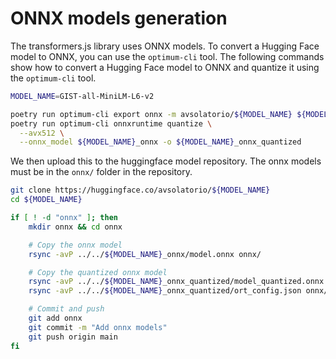 # ONNX models generation

The transformers.js library uses ONNX models. To convert a Hugging Face model to ONNX, you can use the `optimum-cli` tool. The following commands show how to convert a Hugging Face model to ONNX and quantize it using the `optimum-cli` tool.

```bash
MODEL_NAME=GIST-all-MiniLM-L6-v2

poetry run optimum-cli export onnx -m avsolatorio/${MODEL_NAME} ${MODEL_NAME}_onnx/
poetry run optimum-cli onnxruntime quantize \
  --avx512 \
  --onnx_model ${MODEL_NAME}_onnx -o ${MODEL_NAME}_onnx_quantized
```

We then upload this to the huggingface model repository. The onnx models must be in the `onnx/` folder in the repository.

```bash
git clone https://huggingface.co/avsolatorio/${MODEL_NAME}
cd ${MODEL_NAME}

if [ ! -d "onnx" ]; then
    mkdir onnx && cd onnx

    # Copy the onnx model
    rsync -avP ../../${MODEL_NAME}_onnx/model.onnx onnx/

    # Copy the quantized onnx model
    rsync -avP ../../${MODEL_NAME}_onnx_quantized/model_quantized.onnx onnx/
    rsync -avP ../../${MODEL_NAME}_onnx_quantized/ort_config.json onnx/

    # Commit and push
    git add onnx
    git commit -m "Add onnx models"
    git push origin main
fi
```